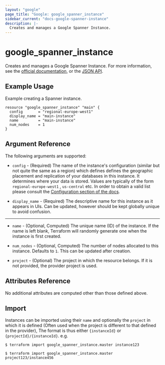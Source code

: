 ```yaml
---
layout: "google"
page_title: "Google: google_spanner_instance"
sidebar_current: "docs-google-spanner-instance"
description: |-
  Creates and manages a Google Spanner Instance.
---
```


# google\_spanner\_instance

Creates and manages a Google Spanner Instance. For more information, see the [official documentation](https://cloud.google.com/spanner/), or the [JSON API](https://cloud.google.com/spanner/docs/reference/rest/v1/projects.instances).

## Example Usage

Example creating a Spanner instance.

```hcl
resource "google_spanner_instance" "main" {
  config       = "regional-europe-west1"
  display_name = "main-instance"
  name         = "main-instance"
  num_nodes    = 1
}
```

## Argument Reference

The following arguments are supported:

* `config` - (Required) The name of the instance's configuration (similar but not
   quite the same as a region) which defines defines the geographic placement and
   replication of your databases in this instance. It determines where your data
   is stored. Values are typically of the form `regional-europe-west1` , `us-central` etc.
   In order to obtain a valid list please consult the
   [Configuration section of the docs](https://cloud.google.com/spanner/docs/instances).

* `display_name` - (Required) The descriptive name for this instance as it appears
   in UIs. Can be updated, however should be kept globally unique to avoid confusion.

- - -

* `name` - (Optional, Computed) The unique name (ID) of the instance. If the name is left
    blank, Terraform will randomly generate one when the instance is first
    created.

* `num_nodes` - (Optional, Computed) The number of nodes allocated to this instance.
   Defaults to `1`. This can be updated after creation.

* `project` - (Optional) The project in which the resource belongs. If it
    is not provided, the provider project is used.

## Attributes Reference

No additional attributes are computed other than those defined above.

## Import

Instances can be imported using their `name` and optionally
the `project` in which it is defined (Often used when the project is different
to that defined in the provider), The format is thus either `{instanceId}` or
`{projectId}/{instanceId}`. e.g.

```
$ terraform import google_spanner_instance.master instance123

$ terraform import google_spanner_instance.master project123/instance456

```
